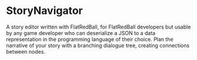 # StoryNavigator
A story editor written with FlatRedBall, for FlatRedBall developers but usable by any game developer who can deserialize a JSON to a data representation in the programming language of their choice.  Plan the narrative of your story with a branching dialogue tree, creating connections between nodes.
